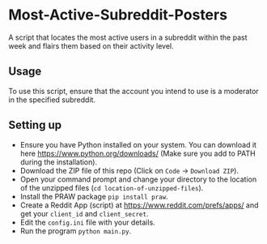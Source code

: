 # Most-Active-Subreddit-Posters
A script that locates the most active users in a subreddit within the past week and flairs them based on their activity level.

## Usage
To use this script, ensure that the account you intend to use is a moderator in the specified subreddit.

## Setting up
- Ensure you have Python installed on your system. You can download it here https://www.python.org/downloads/ (Make sure you add to PATH during the installation).
- Download the ZIP file of this repo (Click on ```Code``` -> ```Download ZIP```).
- Open your command prompt and change your directory to the location of the unzipped files (```cd location-of-unzipped-files```).
- Install the PRAW package ```pip install praw```.
- Create a Reddit App (script) at https://www.reddit.com/prefs/apps/ and get your ```client_id``` and ```client_secret```.
- Edit the ```config.ini``` file with your details.
- Run the program ```python main.py```.
